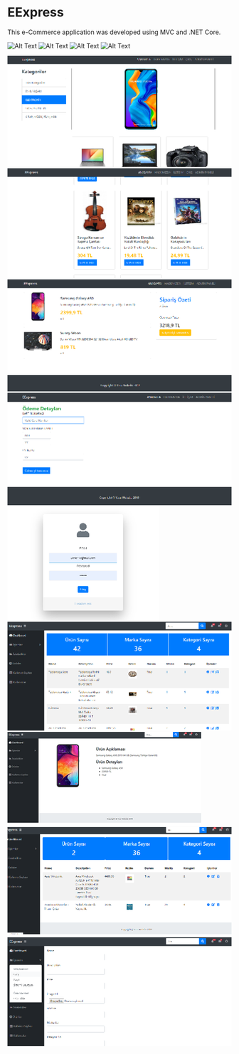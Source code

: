 # EExpress
This e-Commerce application was developed using MVC and .NET Core.

![Alt Text](https://media.giphy.com/media/elbzFMNKQXA905Ecbg/giphy.gif)
![Alt Text](https://media.giphy.com/media/JOYCOlRqZh2H8fd8i9/giphy.gif)
![Alt Text](https://media.giphy.com/media/elbzFMNKQXA905Ecbg/giphy.gif)
![Alt Text](https://media.giphy.com/media/elbzFMNKQXA905Ecbg/giphy.gif)

<img src="https://github.com/ezgigokdemir/EExpress/blob/master/ProjectImage/home.png"/>
<img src="https://github.com/ezgigokdemir/EExpress/blob/master/ProjectImage/products.png"/>
<img src="https://github.com/ezgigokdemir/EExpress/blob/master/ProjectImage/basket.png"/>
<img src="https://github.com/ezgigokdemir/EExpress/blob/master/ProjectImage/paymentScreen.png"/>
<img src="https://github.com/ezgigokdemir/EExpress/blob/master/ProjectImage/login.png"/>
<img src="https://github.com/ezgigokdemir/EExpress/blob/master/ProjectImage/adminHome.png"/>
<img src="https://github.com/ezgigokdemir/EExpress/blob/master/ProjectImage/productDetail.png"/>
<img src="https://github.com/ezgigokdemir/EExpress/blob/master/ProjectImage/search.png"/>
<img src="https://github.com/ezgigokdemir/EExpress/blob/master/ProjectImage/operations.png"/>
